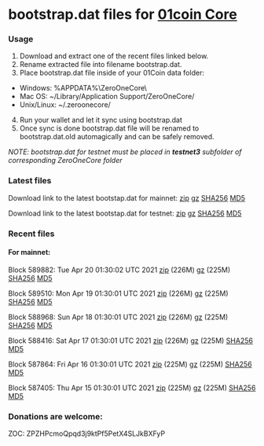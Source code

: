 # bootstrap.dat files for [01coin Core](https://01coin.io)

### Usage

1. Download and extract one of the recent files linked below.
2. Rename extracted file into filename bootstrap.dat.
3. Place bootstrap.dat file inside of your 01Coin data folder:
 - Windows: %APPDATA%\ZeroOneCore\
 - Mac OS: ~/Library/Application Support/ZeroOneCore/
 - Unix/Linux: ~/.zeroonecore/
4. Run your wallet and let it sync using bootstrap.dat
5. Once sync is done bootstrap.dat file will be renamed to bootstrap.dat.old automagically and can be safely removed.

_NOTE: bootstrap.dat for testnet must be placed in **testnet3** subfolder of corresponding ZeroOneCore folder_

### Latest files
Download link to the latest bootstap.dat for mainnet: [zip](https://files.01coin.io/mainnet/bootstrap.dat.zip) [gz](https://files.01coin.io/mainnet/bootstrap.dat.tar.gz) [SHA256](https://files.01coin.io/mainnet/sha256.txt) [MD5](https://files.01coin.io/mainnet/md5.txt)

Download link to the latest bootstap.dat for testnet: [zip](https://files.01coin.io/testnet/bootstrap.dat.zip) [gz](https://files.01coin.io/testnet/bootstrap.dat.tar.gz) [SHA256](https://files.01coin.io/testnet/sha256.txt) [MD5](https://files.01coin.io/testnet/md5.txt)

### Recent files

#### For mainnet:

Block 589882: Tue Apr 20 01:30:02 UTC 2021 [zip](https://files.01coin.io/mainnet/2021-04-20/bootstrap.dat.zip) (226M) [gz](https://files.01coin.io/mainnet/2021-04-20/bootstrap.dat.tar.gz) (225M) [SHA256](https://files.01coin.io/mainnet/2021-04-20/sha256.txt) [MD5](https://files.01coin.io/mainnet/2021-04-20/md5.txt)

Block 589510: Mon Apr 19 01:30:01 UTC 2021 [zip](https://files.01coin.io/mainnet/2021-04-19/bootstrap.dat.zip) (226M) [gz](https://files.01coin.io/mainnet/2021-04-19/bootstrap.dat.tar.gz) (225M) [SHA256](https://files.01coin.io/mainnet/2021-04-19/sha256.txt) [MD5](https://files.01coin.io/mainnet/2021-04-19/md5.txt)

Block 588968: Sun Apr 18 01:30:01 UTC 2021 [zip](https://files.01coin.io/mainnet/2021-04-18/bootstrap.dat.zip) (226M) [gz](https://files.01coin.io/mainnet/2021-04-18/bootstrap.dat.tar.gz) (225M) [SHA256](https://files.01coin.io/mainnet/2021-04-18/sha256.txt) [MD5](https://files.01coin.io/mainnet/2021-04-18/md5.txt)

Block 588416: Sat Apr 17 01:30:01 UTC 2021 [zip](https://files.01coin.io/mainnet/2021-04-17/bootstrap.dat.zip) (226M) [gz](https://files.01coin.io/mainnet/2021-04-17/bootstrap.dat.tar.gz) (225M) [SHA256](https://files.01coin.io/mainnet/2021-04-17/sha256.txt) [MD5](https://files.01coin.io/mainnet/2021-04-17/md5.txt)

Block 587864: Fri Apr 16 01:30:01 UTC 2021 [zip](https://files.01coin.io/mainnet/2021-04-16/bootstrap.dat.zip) (225M) [gz](https://files.01coin.io/mainnet/2021-04-16/bootstrap.dat.tar.gz) (225M) [SHA256](https://files.01coin.io/mainnet/2021-04-16/sha256.txt) [MD5](https://files.01coin.io/mainnet/2021-04-16/md5.txt)

Block 587405: Thu Apr 15 01:30:01 UTC 2021 [zip](https://files.01coin.io/mainnet/2021-04-15/bootstrap.dat.zip) (225M) [gz](https://files.01coin.io/mainnet/2021-04-15/bootstrap.dat.tar.gz) (225M) [SHA256](https://files.01coin.io/mainnet/2021-04-15/sha256.txt) [MD5](https://files.01coin.io/mainnet/2021-04-15/md5.txt)


### Donations are welcome:

ZOC: ZPZHPcmoQpqd3j9ktPf5PetX4SLJkBXFyP
